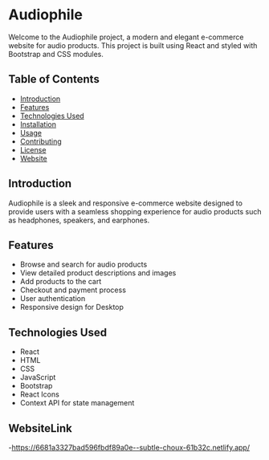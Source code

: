 # Audiophile

Welcome to the Audiophile project, a modern and elegant e-commerce website for audio products. This project is built using React and styled with Bootstrap and CSS modules.

## Table of Contents

- [Introduction](#introduction)
- [Features](#features)
- [Technologies Used](#technologies-used)
- [Installation](#installation)
- [Usage](#usage)
- [Contributing](#contributing)
- [License](#license)
- [Website](#website)

## Introduction

Audiophile is a sleek and responsive e-commerce website designed to provide users with a seamless shopping experience for audio products such as headphones, speakers, and earphones.

## Features

- Browse and search for audio products
- View detailed product descriptions and images
- Add products to the cart
- Checkout and payment process
- User authentication
- Responsive design for Desktop

## Technologies Used

- React
- HTML
- CSS
- JavaScript
- Bootstrap
- React Icons
- Context API for state management

## WebsiteLink
-https://6681a3327bad596fbdf89a0e--subtle-choux-61b32c.netlify.app/
